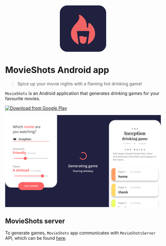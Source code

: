 <p align="center">
  <img height="150" src="https://github.com/drobilc/MovieShots/blob/master/documentation/logo.png" alt="MovieShots app logo">
</p>

# MovieShots Android app
> Spice up your movie nights with a flaming hot drinking game!

`MovieShots` is an Android application that generates drinking games for your favourite movies.

[<img src="https://play.google.com/intl/en_us/badges/images/generic/en_badge_web_generic.png" 
      alt="Download from Google Play" 
      height="80">](https://play.google.com/store/apps/details?id=com.movieshots.movieshots)

![App screenshots](/documentation/screenshots.jpg "App screenshots")

## MovieShots server
To generate games, `MovieShots` app communicates with `MovieShotsServer` API, which can be found [here](https://github.com/drobilc/MovieShotsServer).